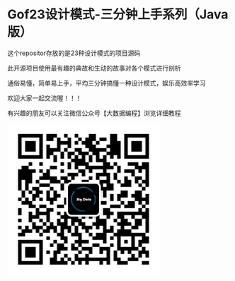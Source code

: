 # Gof23设计模式-三分钟上手系列（Java版）
这个repositor存放的是23种设计模式的项目源码

此开源项目使用最有趣的典故和生动的故事对各个模式进行剖析

通俗易懂，简单易上手，平均三分钟搞懂一种设计模式，娱乐高效率学习

欢迎大家一起交流喔！！！

有兴趣的朋友可以关注微信公众号【大数据编程】浏览详细教程

![12cm_0.8m](12cm_0.8m.jpg)